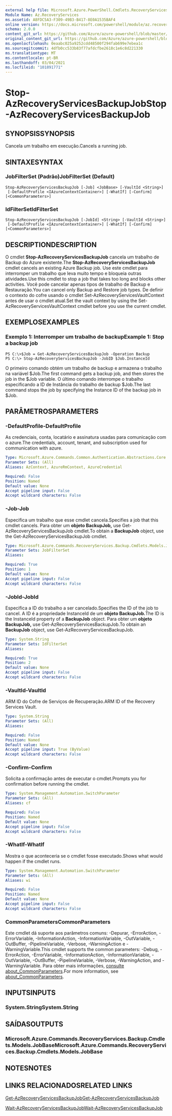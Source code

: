 ```yaml
---
external help file: Microsoft.Azure.PowerShell.Cmdlets.RecoveryServices.Backup.dll-Help.xml
Module Name: Az.RecoveryServices
ms.assetid: A8FDC5A3-F309-49B3-B417-8E0A1535BAF4
online version: https://docs.microsoft.com/powershell/module/az.recoveryservices/stop-azrecoveryservicesbackupjob
schema: 2.0.0
content_git_url: https://github.com/Azure/azure-powershell/blob/master/src/RecoveryServices/RecoveryServices/help/Stop-AzRecoveryServicesBackupJob.md
original_content_git_url: https://github.com/Azure/azure-powershell/blob/master/src/RecoveryServices/RecoveryServices/help/Stop-AzRecoveryServicesBackupJob.md
ms.openlocfilehash: 0eaabc025a9252cdd48500f294fab699e7ebea1c
ms.sourcegitcommit: 4dfb0cc533b83f77afdcfbe2618c1e6c8d221330
ms.translationtype: MT
ms.contentlocale: pt-BR
ms.lasthandoff: 03/04/2021
ms.locfileid: "101891771"
---
```

# <span data-ttu-id="63e49-101">Stop-AzRecoveryServicesBackupJob</span><span class="sxs-lookup"><span data-stu-id="63e49-101">Stop-AzRecoveryServicesBackupJob</span></span>

## <span data-ttu-id="63e49-102">SYNOPSIS</span><span class="sxs-lookup"><span data-stu-id="63e49-102">SYNOPSIS</span></span>
<span data-ttu-id="63e49-103">Cancela um trabalho em execução.</span><span class="sxs-lookup"><span data-stu-id="63e49-103">Cancels a running job.</span></span>

## <span data-ttu-id="63e49-104">SINTAXE</span><span class="sxs-lookup"><span data-stu-id="63e49-104">SYNTAX</span></span>

### <span data-ttu-id="63e49-105">JobFilterSet (Padrão)</span><span class="sxs-lookup"><span data-stu-id="63e49-105">JobFilterSet (Default)</span></span>
```
Stop-AzRecoveryServicesBackupJob [-Job] <JobBase> [-VaultId <String>]
 [-DefaultProfile <IAzureContextContainer>] [-WhatIf] [-Confirm] [<CommonParameters>]
```

### <span data-ttu-id="63e49-106">IdFilterSet</span><span class="sxs-lookup"><span data-stu-id="63e49-106">IdFilterSet</span></span>
```
Stop-AzRecoveryServicesBackupJob [-JobId] <String> [-VaultId <String>]
 [-DefaultProfile <IAzureContextContainer>] [-WhatIf] [-Confirm] [<CommonParameters>]
```

## <span data-ttu-id="63e49-107">DESCRIPTION</span><span class="sxs-lookup"><span data-stu-id="63e49-107">DESCRIPTION</span></span>
<span data-ttu-id="63e49-108">O cmdlet **Stop-AzRecoveryServicesBackupJob** cancela um trabalho de Backup do Azure existente.</span><span class="sxs-lookup"><span data-stu-id="63e49-108">The **Stop-AzRecoveryServicesBackupJob** cmdlet cancels an existing Azure Backup job.</span></span>
<span data-ttu-id="63e49-109">Use este cmdlet para interromper um trabalho que leva muito tempo e bloqueia outras atividades.</span><span class="sxs-lookup"><span data-stu-id="63e49-109">Use this cmdlet to stop a job that takes too long and blocks other activities.</span></span>
<span data-ttu-id="63e49-110">Você pode cancelar apenas tipos de trabalho de Backup e Restauração.</span><span class="sxs-lookup"><span data-stu-id="63e49-110">You can cancel only Backup and Restore job types.</span></span>
<span data-ttu-id="63e49-111">De definir o contexto do cofre usando o cmdlet Set-AzRecoveryServicesVaultContext antes de usar o cmdlet atual.</span><span class="sxs-lookup"><span data-stu-id="63e49-111">Set the vault context by using the Set-AzRecoveryServicesVaultContext cmdlet before you use the current cmdlet.</span></span>

## <span data-ttu-id="63e49-112">EXEMPLOS</span><span class="sxs-lookup"><span data-stu-id="63e49-112">EXAMPLES</span></span>

### <span data-ttu-id="63e49-113">Exemplo 1: Interromper um trabalho de backup</span><span class="sxs-lookup"><span data-stu-id="63e49-113">Example 1: Stop a backup job</span></span>
```
PS C:\>$Job = Get-AzRecoveryServicesBackupJob -Operation Backup
PS C:\> Stop-AzRecoveryServicesBackupJob -JobID $Job.InstanceId
```

<span data-ttu-id="63e49-114">O primeiro comando obtém um trabalho de backup e armazena o trabalho na variável $Job.</span><span class="sxs-lookup"><span data-stu-id="63e49-114">The first command gets a backup job, and then stores the job in the $Job variable.</span></span>
<span data-ttu-id="63e49-115">O último comando interrompe o trabalho especificando a ID de Instância do trabalho de backup $Job.</span><span class="sxs-lookup"><span data-stu-id="63e49-115">The last command stops the job by specifying the Instance ID of the backup job in $Job.</span></span>

## <span data-ttu-id="63e49-116">PARÂMETROS</span><span class="sxs-lookup"><span data-stu-id="63e49-116">PARAMETERS</span></span>

### <span data-ttu-id="63e49-117">-DefaultProfile</span><span class="sxs-lookup"><span data-stu-id="63e49-117">-DefaultProfile</span></span>
<span data-ttu-id="63e49-118">As credenciais, conta, locatário e assinatura usadas para comunicação com o azure.</span><span class="sxs-lookup"><span data-stu-id="63e49-118">The credentials, account, tenant, and subscription used for communication with azure.</span></span>

```yaml
Type: Microsoft.Azure.Commands.Common.Authentication.Abstractions.Core.IAzureContextContainer
Parameter Sets: (All)
Aliases: AzContext, AzureRmContext, AzureCredential

Required: False
Position: Named
Default value: None
Accept pipeline input: False
Accept wildcard characters: False
```

### <span data-ttu-id="63e49-119">-Job</span><span class="sxs-lookup"><span data-stu-id="63e49-119">-Job</span></span>
<span data-ttu-id="63e49-120">Especifica um trabalho que esse cmdlet cancela.</span><span class="sxs-lookup"><span data-stu-id="63e49-120">Specifies a job that this cmdlet cancels.</span></span>
<span data-ttu-id="63e49-121">Para obter um **objeto BackupJob,** use Get-AzRecoveryServicesBackupJob cmdlet.</span><span class="sxs-lookup"><span data-stu-id="63e49-121">To obtain a **BackupJob** object, use the Get-AzRecoveryServicesBackupJob cmdlet.</span></span>

```yaml
Type: Microsoft.Azure.Commands.RecoveryServices.Backup.Cmdlets.Models.JobBase
Parameter Sets: JobFilterSet
Aliases:

Required: True
Position: 1
Default value: None
Accept pipeline input: False
Accept wildcard characters: False
```

### <span data-ttu-id="63e49-122">-JobId</span><span class="sxs-lookup"><span data-stu-id="63e49-122">-JobId</span></span>
<span data-ttu-id="63e49-123">Especifica a ID do trabalho a ser cancelado.</span><span class="sxs-lookup"><span data-stu-id="63e49-123">Specifies the ID of the job to cancel.</span></span>
<span data-ttu-id="63e49-124">A ID é a propriedade InstanceId de um **objeto BackupJob.**</span><span class="sxs-lookup"><span data-stu-id="63e49-124">The ID is the InstanceId property of a **BackupJob** object.</span></span>
<span data-ttu-id="63e49-125">Para obter um **objeto BackupJob,** use Get-AzRecoveryServicesBackupJob.</span><span class="sxs-lookup"><span data-stu-id="63e49-125">To obtain an **BackupJob** object, use Get-AzRecoveryServicesBackupJob.</span></span>

```yaml
Type: System.String
Parameter Sets: IdFilterSet
Aliases:

Required: True
Position: 2
Default value: None
Accept pipeline input: False
Accept wildcard characters: False
```

### <span data-ttu-id="63e49-126">-VaultId</span><span class="sxs-lookup"><span data-stu-id="63e49-126">-VaultId</span></span>
<span data-ttu-id="63e49-127">ARM ID do Cofre de Serviços de Recuperação.</span><span class="sxs-lookup"><span data-stu-id="63e49-127">ARM ID of the Recovery Services Vault.</span></span>

```yaml
Type: System.String
Parameter Sets: (All)
Aliases:

Required: False
Position: Named
Default value: None
Accept pipeline input: True (ByValue)
Accept wildcard characters: False
```

### <span data-ttu-id="63e49-128">-Confirm</span><span class="sxs-lookup"><span data-stu-id="63e49-128">-Confirm</span></span>
<span data-ttu-id="63e49-129">Solicita a confirmação antes de executar o cmdlet.</span><span class="sxs-lookup"><span data-stu-id="63e49-129">Prompts you for confirmation before running the cmdlet.</span></span>

```yaml
Type: System.Management.Automation.SwitchParameter
Parameter Sets: (All)
Aliases: cf

Required: False
Position: Named
Default value: None
Accept pipeline input: False
Accept wildcard characters: False
```

### <span data-ttu-id="63e49-130">-WhatIf</span><span class="sxs-lookup"><span data-stu-id="63e49-130">-WhatIf</span></span>
<span data-ttu-id="63e49-131">Mostra o que aconteceria se o cmdlet fosse executado.</span><span class="sxs-lookup"><span data-stu-id="63e49-131">Shows what would happen if the cmdlet runs.</span></span>

```yaml
Type: System.Management.Automation.SwitchParameter
Parameter Sets: (All)
Aliases: wi

Required: False
Position: Named
Default value: None
Accept pipeline input: False
Accept wildcard characters: False
```

### <span data-ttu-id="63e49-132">CommonParameters</span><span class="sxs-lookup"><span data-stu-id="63e49-132">CommonParameters</span></span>
<span data-ttu-id="63e49-133">Este cmdlet dá suporte aos parâmetros comuns: -Depurar, -ErrorAction, -ErrorVariable, -InformationAction, -InformationVariable, -OutVariable, -OutBuffer, -PipelineVariable, -Verbose, -WarningAction e -WarningVariable.</span><span class="sxs-lookup"><span data-stu-id="63e49-133">This cmdlet supports the common parameters: -Debug, -ErrorAction, -ErrorVariable, -InformationAction, -InformationVariable, -OutVariable, -OutBuffer, -PipelineVariable, -Verbose, -WarningAction, and -WarningVariable.</span></span> <span data-ttu-id="63e49-134">Para obter mais informações, [consulte about_CommonParameters](http://go.microsoft.com/fwlink/?LinkID=113216).</span><span class="sxs-lookup"><span data-stu-id="63e49-134">For more information, see [about_CommonParameters](http://go.microsoft.com/fwlink/?LinkID=113216).</span></span>

## <span data-ttu-id="63e49-135">INPUTS</span><span class="sxs-lookup"><span data-stu-id="63e49-135">INPUTS</span></span>

### <span data-ttu-id="63e49-136">System.String</span><span class="sxs-lookup"><span data-stu-id="63e49-136">System.String</span></span>

## <span data-ttu-id="63e49-137">SAÍDAS</span><span class="sxs-lookup"><span data-stu-id="63e49-137">OUTPUTS</span></span>

### <span data-ttu-id="63e49-138">Microsoft.Azure.Commands.RecoveryServices.Backup.Cmdlets.Models.JobBase</span><span class="sxs-lookup"><span data-stu-id="63e49-138">Microsoft.Azure.Commands.RecoveryServices.Backup.Cmdlets.Models.JobBase</span></span>

## <span data-ttu-id="63e49-139">NOTES</span><span class="sxs-lookup"><span data-stu-id="63e49-139">NOTES</span></span>

## <span data-ttu-id="63e49-140">LINKS RELACIONADOS</span><span class="sxs-lookup"><span data-stu-id="63e49-140">RELATED LINKS</span></span>

[<span data-ttu-id="63e49-141">Get-AzRecoveryServicesBackupJob</span><span class="sxs-lookup"><span data-stu-id="63e49-141">Get-AzRecoveryServicesBackupJob</span></span>](./Get-AzRecoveryServicesBackupJob.md)

[<span data-ttu-id="63e49-142">Wait-AzRecoveryServicesBackupJob</span><span class="sxs-lookup"><span data-stu-id="63e49-142">Wait-AzRecoveryServicesBackupJob</span></span>](./Wait-AzRecoveryServicesBackupJob.md)


